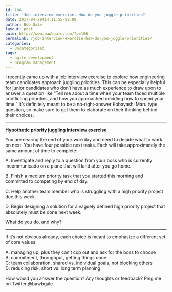 ```yaml
---
id: 106
title: 'Job interview exercise: How do you juggle priorities?'
date: 2017-04-29T14:11:55-08:00
author: Bob Gale
layout: post
guid: http://www.bawbgale.com/?p=106
permalink: /job-interview-exercise-how-do-you-juggle-priorities/
categories:
  - Uncategorized
tags:
  - agile development
  - program management
---
```

I recently came up with a job interview exercise to explore how engineering team candidates approach juggling priorities. This can be especially helpful for junior candidates who don’t have as much experience to draw upon to answer a question like “Tell me about a time when your team faced multiple conflicting priorities, and how you approached deciding how to spend your time.” It’s definitely meant to be a no-right-answer Kobayashi Maru type question, so make sure to get them to elaborate on their thinking behind their choices.

* * *

**Hypothetic priority juggling interview exercise**

You are nearing the end of your workday and need to decide what to work on next. You have four possible next tasks. Each will take approximately the same amount of time to complete:

A. Investigate and reply to a question from your boss who is currently incommunicado on a plane that will land after you go home.

B. Finish a medium priority task that you started this morning and committed to competing by end of day.

C. Help another team member who is struggling with a high priority project due this week.

D. Begin designing a solution for a vaguely defined high priority project that absolutely must be done next week.

What do you do, and why?

* * *

If it’s not obvious already, each choice is meant to emphasize a different set of core values:

A: managing up, plus they can’t cop out and ask for the boss to choose  
B: commitment, throughput, getting things done  
C: team collaboration, shared vs. individual goals, not blocking others  
D: reducing risk, short vs. long term planning

How would you answer the question? Any thoughts or feedback? Ping me on Twitter @bawbgale.